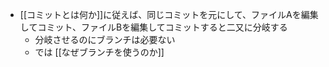 - [[コミットとは何か]]に従えば、同じコミットを元にして、ファイルAを編集してコミット、ファイルBを編集してコミットすると二又に分岐する
	- 分岐させるのにブランチは必要ない
	- では [[なぜブランチを使うのか]]